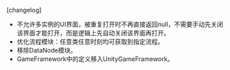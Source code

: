 ﻿[changelog]
- 不允许多实例的UI界面，被重复打开时不再直接返回null，不需要手动先关闭该界面才能打开，而是逻辑上先自动关闭该界面再打开。
- 优化流程模块：任意类任意时刻均可获取到指定流程。
- 移除DataNode模块。
- GameFramework中的定义移入UnityGameFramework。
